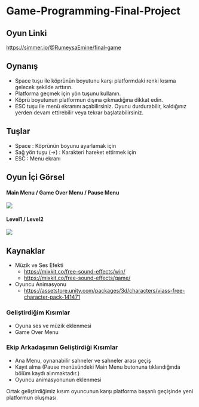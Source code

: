 # Game-Programming-Final-Project
## Oyun Linki
https://simmer.io/@RumeysaEmine/final-game

## Oynanış
- Space tuşu ile köprünün boyutunu karşı platformdaki renki kısıma gelecek şekilde arttırın.
- Platforma geçmek için yön tuşunu kullanın. 
- Köprü boyutunun platformun dışına çıkmadığına dikkat edin.
- ESC tuşu ile menü ekranını açabilirsiniz. Oyunu durdurabilir, kaldığınız yerden devam ettirebilir veya tekrar başlatabilirsiniz.

## Tuşlar
- Space : Köprünün boyunu ayarlamak için
- Sağ yön tuşu (→) : Karakteri hareket ettirmek için 
- ESC : Menu ekranı

## Oyun İçi Görsel
#### Main Menu / Game Over Menu / Pause Menu
![](https://github.com/rumeysaemine/Game-Programming-Final-Project/blob/main/image/Menu.jpg)
#### Level1 / Level2
![](https://github.com/rumeysaemine/Game-Programming-Final-Project/blob/main/image/Level.jpg)

## Kaynaklar
* Müzik ve Ses Efekti
    - https://mixkit.co/free-sound-effects/win/
    - https://mixkit.co/free-sound-effects/game/
* Oyuncu Animasyonu
    - https://assetstore.unity.com/packages/3d/characters/viass-free-character-pack-141471

### Geliştirdiğim Kısımlar
*  Oyuna ses ve müzik eklenmesi
*  Game Over Menu 
 
### Ekip Arkadaşımın Geliştirdiği Kısımlar
* Ana Menu, oynanabilir sahneler ve sahneler arası geçiş
* Kayıt alma (Pause menüsündeki Main Menu butonuna tıklandığında bölüm kaydı alınmaktadır.)
* Oyuncu animasyonunun eklenmesi

Ortak geliştirdiğimiz kısım oyuncunun karşı platforma başarılı geçişinde yeni platformun oluşması.
